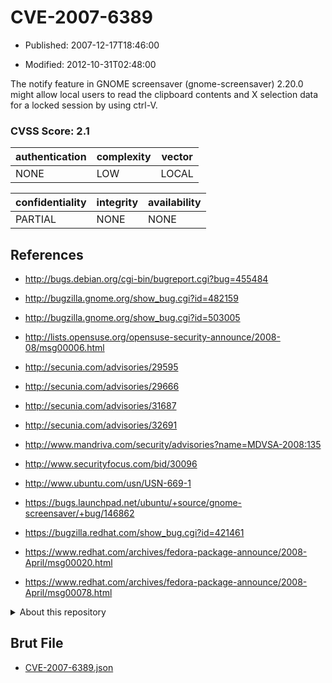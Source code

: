# CVE-2007-6389

- Published: 2007-12-17T18:46:00

- Modified: 2012-10-31T02:48:00

The notify feature in GNOME screensaver (gnome-screensaver) 2.20.0 might allow local users to read the clipboard contents and X selection data for a locked session by using ctrl-V.

### CVSS Score: **2.1**

| authentication | complexity | vector |
| --- | --- | --- |
| NONE | LOW | LOCAL |

| confidentiality | integrity | availability |
| --- | --- | --- |
| PARTIAL | NONE | NONE |

## References

* http://bugs.debian.org/cgi-bin/bugreport.cgi?bug=455484

* http://bugzilla.gnome.org/show_bug.cgi?id=482159

* http://bugzilla.gnome.org/show_bug.cgi?id=503005

* http://lists.opensuse.org/opensuse-security-announce/2008-08/msg00006.html

* http://secunia.com/advisories/29595

* http://secunia.com/advisories/29666

* http://secunia.com/advisories/31687

* http://secunia.com/advisories/32691

* http://www.mandriva.com/security/advisories?name=MDVSA-2008:135

* http://www.securityfocus.com/bid/30096

* http://www.ubuntu.com/usn/USN-669-1

* https://bugs.launchpad.net/ubuntu/+source/gnome-screensaver/+bug/146862

* https://bugzilla.redhat.com/show_bug.cgi?id=421461

* https://www.redhat.com/archives/fedora-package-announce/2008-April/msg00020.html

* https://www.redhat.com/archives/fedora-package-announce/2008-April/msg00078.html

<details>
<summary>About this repository</summary> 

  This repository is part of the project [Live Hack CVE](https://github.com/Live-Hack-CVE). Main website can be found [www.live-hack.org](https://www.live-hack.org) 
  
  Made by [Sn0wAlice](https://github.com/Sn0wAlice) for the people that care about security and need to have a feed of the latest CVEs. Hope you enjoy it, don't forget to star the repo and follow me on [Twitter](https://twitter.com/Sn0wAlice) and [Github](https://github.com/Sn0wAlice). And that is my [personnal website](https://www.alice-snow.me/)

  - [Home Page](https://github.com/Live-Hack-CVE)
  - [Framework](https://github.com/Live-Hack-CVE/cve-framework)
  - [CVE database](https://github.com/Live-Hack-CVE/full_database)
  - [Changelog](https://github.com/Live-Hack-CVE/Changelog)
</details>

## Brut File

* [CVE-2007-6389.json](https://raw.githubusercontent.com/Live-Hack-CVE/full_database/main/cves/2007/CVE-2007-6389.json)

